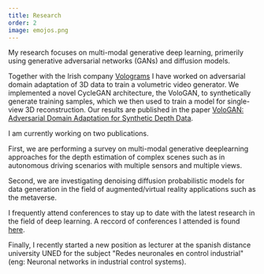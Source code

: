 ```yaml
---
title: Research
order: 2
image: emojos.png
---
```

My research focuses on multi-modal generative deep learning, primerily using generative adversarial networks (GANs) and diffusion models.

Together with the Irish company <a href="https://www.volograms.com/" target="_blank">Volograms</a> I have worked on adversarial domain adaptation of 3D data to train a volumetric video generator.
We implemented a novel CycleGAN architecture, the VoloGAN, to synthetically generate training samples, which we then used to train a model for single-view 3D reconstruction. 
Our results are published in the paper <a href="https://arxiv.org/abs/2207.09204" target="_blank">VoloGAN: Adversarial Domain Adaptation for Synthetic Depth Data</a>.

I am currently working on two publications. 

First, we are performing a survey on multi-modal generative deeplearning approaches for the depth estimation of complex scenes such as in autonomous driving scenarios with multiple sensors and multiple views. 

Second, we are investigating denoising diffusion probabilistic models for data generation in the field of augmented/virtual reality applications such as the metaverse.  

I frequently attend conferences to stay up to date with the latest research in the field of deep learning. A reccord of conferences I attended is found <a href="https://sascha-kirch.github.io/conferences.html" target="_blank">here</a>.

Finally, I recently started a new position as lecturer at the spanish distance university UNED for the subject "Redes neuronales en control industrial" (eng: Neuronal networks in industrial control systems). 
